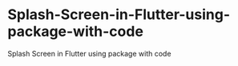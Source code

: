 # Splash-Screen-in-Flutter-using-package-with-code
Splash Screen in Flutter using package with code
